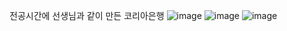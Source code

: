 전공시간에 선생님과 같이 만든 코리아은행
![image](https://github.com/minseok06/WDG/assets/121544294/20a54991-e8a7-4056-9aa6-e3de7b39509b)
![image](https://github.com/minseok06/WDG/assets/121544294/a54b0dd2-9bea-42a4-90b5-e5a5fa86e2b8)
![image](https://github.com/minseok06/WDG/assets/121544294/46cd11f6-01cf-4cda-8d48-5f46dab26e3d)
